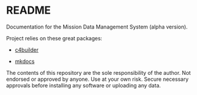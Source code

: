 # README

Documentation for the Mission Data Management System (alpha version). 

Project relies on these great packages:

* [c4builder](link/to/c4builder) 

* [mkdocs](https://www.mkdocs.org/)

The contents of this repository are the sole responsibility of the author. Not endorsed or approved by anyone. Use at your own risk. Secure necessary approvals before installing any software or uploading any data.